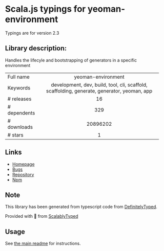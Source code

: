 
# Scala.js typings for yeoman-environment

Typings are for version 2.3

## Library description:
Handles the lifecyle and bootstrapping of generators in a specific environment

|                    |                 |
| ------------------ | :-------------: |
| Full name          | yeoman-environment |
| Keywords           | development, dev, build, tool, cli, scaffold, scaffolding, generate, generator, yeoman, app |
| # releases         | 16 |
| # dependents       | 329 |
| # downloads        | 20896202 |
| # stars            | 1 |

## Links
- [Homepage](http://yeoman.io)
- [Bugs](https://github.com/yeoman/environment/issues)
- [Repository](https://github.com/yeoman/environment)
- [Npm](https://www.npmjs.com/package/yeoman-environment)
    


## Note
This library has been generated from typescript code from [DefinitelyTyped](https://definitelytyped.org).

Provided with :purple_heart: from [ScalablyTyped](https://github.com/oyvindberg/ScalablyTyped)

## Usage
See [the main readme](../../readme.md) for instructions.


